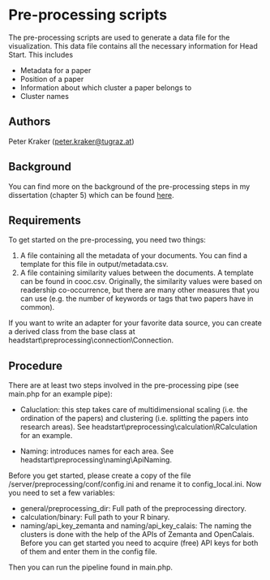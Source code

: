 Pre-processing scripts
======================

The pre-processing scripts are used to generate a data file for the visualization. This data file contains all the necessary information for Head Start. This includes

* Metadata for a paper
* Position of a paper
* Information about which cluster a paper belongs to
* Cluster names

Authors
-------
Peter Kraker (peter.kraker@tugraz.at)


Background
----------

You can find more on the background of the pre-processing steps in my dissertation (chapter 5) which can be found [here](http://media.obvsg.at/p-AC11312305-2001).


Requirements
------------

To get started on the pre-processing, you need two things:

1. A file containing all the metadata of your documents. You can find a template for this file in output/metadata.csv.
2. A file containing similarity values between the documents. A template can be found in cooc.csv. Originally, the similarity values were based on readership co-occurrence, but there are many other measures that you can use (e.g. the number of keywords or tags that two papers have in common).

If you want to write an adapter for your favorite data source, you can create a derived class from the base class at headstart\preprocessing\connection\Connection.

Procedure
---------

There are at least two steps involved in the pre-processing pipe (see main.php for an example pipe): 

* Caluclation: this step takes care of multidimensional scaling (i.e. the ordination of the papers) and clustering (i.e. splitting the papers into research areas). See headstart\preprocessing\calculation\RCalculation for an example.

* Naming: introduces names for each area. See headstart\preprocessing\naming\ApiNaming.

Before you get started, please create a copy of the file /server/preprocessing/conf/config.ini and rename it to config\_local.ini. Now you need to set a few variables:

* general/preprocessing_dir: Full path of the preprocessing directory.
* calculation/binary: Full path to your R binary.
* naming/api\_key\_zemanta and naming/api\_key\_calais: The naming the clusters is done with the help of the APIs of Zemanta and OpenCalais. Before you can get started you need to acquire (free) API keys for both of them and enter them in the config file.

Then you can run the pipeline found in main.php.



